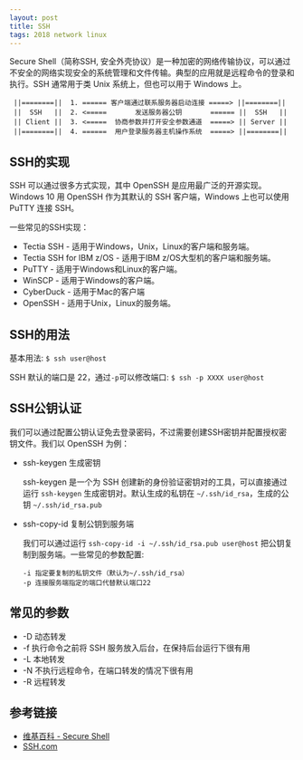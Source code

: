 ```yaml
---
layout: post
title: SSH
tags: 2018 network linux
---
```


Secure Shell（简称SSH, 安全外壳协议）是一种加密的网络传输协议，可以通过不安全的网络实现安全的系统管理和文件传输。典型的应用就是远程命令的登录和执行。SSH 通常用于类 Unix 系统上，但也可以用于 Windows 上。

```plain
 ||========||  1. ====== 客户端通过联系服务器启动连接 =====> ||========||
 ||  SSH   ||  2. <=====       发送服务器公钥       ====== ||  SSH   ||
 || Client ||  3. <=====  协商参数并打开安全参数通道  =====> || Server ||
 ||========||  4. ======  用户登录服务器主机操作系统  =====> ||========||
```

## SSH的实现

SSH 可以通过很多方式实现，其中 OpenSSH 是应用最广泛的开源实现。Windows 10 用 OpenSSH 作为其默认的 SSH 客户端，Windows 上也可以使用 PuTTY 连接 SSH。

一些常见的SSH实现：

- Tectia SSH  - 适用于Windows，Unix，Linux的客户端和服务端。
- Tectia SSH for IBM z/OS - 适用于IBM z/OS大型机的客户端和服务端。
- PuTTY - 适用于Windows和Linux的客户端。
- WinSCP - 适用于Windows的客户端。
- CyberDuck - 适用于Mac的客户端
- OpenSSH - 适用于Unix，Linux的服务端。

## SSH的用法

基本用法: `$ ssh user@host`

SSH 默认的端口是 22，通过`-p`可以修改端口: `$ ssh -p XXXX user@host`

## SSH公钥认证

我们可以通过配置公钥认证免去登录密码，不过需要创建SSH密钥并配置授权密钥文件。我们以 OpenSSH 为例：

- ssh-keygen 生成密钥

  ssh-keygen 是一个为 SSH 创建新的身份验证密钥对的工具，可以直接通过运行 `ssh-keygen` 生成密钥对。默认生成的私钥在 `~/.ssh/id_rsa`，生成的公钥 `~/.ssh/id_rsa.pub`

- ssh-copy-id 复制公钥到服务端

  我们可以通过运行 `ssh-copy-id -i ~/.ssh/id_rsa.pub user@host` 把公钥复制到服务端。一些常见的参数配置:

  ```plain
  -i 指定要复制的私钥文件（默认为~/.ssh/id_rsa）
  -p 连接服务端指定的端口代替默认端口22
  ```

## 常见的参数

- -D 动态转发
- -f 执行命令之前将 SSH 服务放入后台，在保持后台运行下很有用
- -L 本地转发
- -N 不执行远程命令，在端口转发的情况下很有用
- -R 远程转发

## 参考链接

- [维基百科 - Secure Shell](https://en.wikipedia.org/wiki/Secure_Shell)
- [SSH.com](https://www.ssh.com/ssh/)
